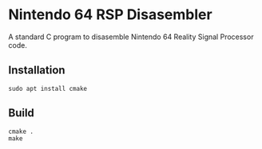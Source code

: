 Nintendo 64 RSP Disasembler
===========================

A standard C program to disasemble Nintendo 64 Reality Signal Processor code.

Installation
------------

    sudo apt install cmake

Build
-----

    cmake .
    make
